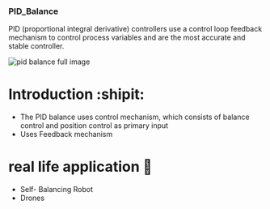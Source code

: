 ### PID_Balance
PID (proportional integral derivative) controllers use a control loop feedback mechanism to control process variables and are the most accurate and stable controller.

![pid balance full image](https://user-images.githubusercontent.com/108229479/179346123-37cf8576-5445-4e7e-bfcf-b64d72b1008a.jpeg)

# Introduction :shipit:
- The PID balance uses control mechanism, which consists of balance control and position control as primary input
- Uses Feedback mechanism
# real life application :thinking:
- Self- Balancing Robot
- Drones
